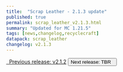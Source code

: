 ```yaml
---
title:  "Scrap Leather - 2.1.3 update"
published: true
permalink: scrap_leather_v2.1.3.html
summary: "Updated for MC 1.21.5"
tags: [news,changelog,recyclecraft]
datapack: scrap_leather
changelog: v2.1.3
---
```


<div class="btn-group">
    <a href="scrap_leather_v2.1.2.html" role="button" class="btn btn-primary"><i class="fa fa-caret-left"></i>&nbsp; Previous release: v2.1.2</a>
    <button role="button" class="btn btn-default disabled">Next release: TBR &nbsp;<i class="fa fa-caret-right"></i> </button>
</div>